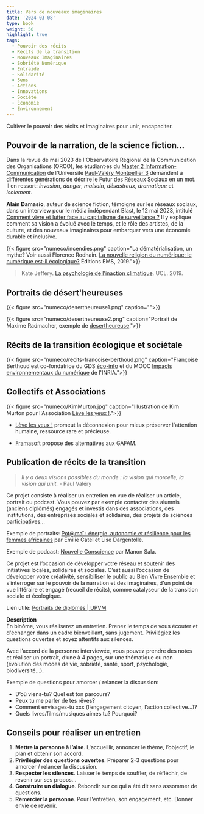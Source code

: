 ```yaml
---
title: Vers de nouveaux imaginaires
date: '2024-03-08'
type: book
weight: 50
highlight: true
tags:
  - Pouvoir des récits
  - Récits de la transition
  - Nouveaux Imaginaires
  - Sobriété Numérique
  - Entraide
  - Solidarité
  - Sens
  - Actions
  - Innovations
  - Société
  - Économie
  - Environnement
---
```


Cultiver le pouvoir des récits et imaginaires pour unir, encapaciter.

<!--more-->

## Pouvoir de la narration, de la science fiction…

Dans la revue de mai 2023 de l'Observatoire Régional de la Communication des Organisations (ORCO), les étudiant·es du [Master 2 Information-Communication](https://itic.www.univ-montp3.fr/fr/formation/masters/masters-info-com-cno-compaq-cpo) de l'Université [Paul-Valéry Montpellier 3](https://www.univ-montp3.fr/) demandent à différentes générations de décrire le Futur des Réseaux Sociaux en un mot. Il en ressort: <i>invasion</i>, <i>danger</i>, <i>malsain</i>, <i>désastreux</i>, <i>dramatique</i> et <i>isolement</i>.

<b>Alain Damasio</b>, auteur de science fiction, témoigne sur les réseaux sociaux, dans un interview pour le média indépendant Blast, le 12 mai 2023, intitulé [Comment vivre et lutter face au capitalisme de surveillance ?](https://www.blast-info.fr/emissions/2023/comment-vivre-et-lutter-face-au-capitalisme-de-surveillance-n6ikLh60SOONUvL90mXXTg) Il y explique comment sa vision a évolué avec le temps, et le rôle des artistes, de la culture, et des nouveaux imaginaires pour embarquer vers une économie durable et inclusive.

{{< figure src="numeco/incendies.png" caption="La dématérialisation, un mythe? Voir aussi Florence Rodhain. [La nouvelle religion du numérique: le numérique est-il écologique?](https://www.cairn.info/la-nouvelle-religion-du-numerique--9782376872924.htm) Éditions EMS, 2019.">}}

> Kate Jeffery. [La psychologie de l'inaction climatique](https://www.ucl.ac.uk/play/ucl-talks/ucl-minds-lunch-hour-lectures/lunch-hour-lecture-psychology-climate-inaction). UCL. 2019.

## Portraits de désert'heureuses

{{< figure src="numeco/desertheureuse1.png" caption="">}}

{{< figure src="numeco/desertheureuse2.png" caption="Portrait de Maxime Radmacher, exemple de [desertheureuse](https://desertheureuses.noblogs.org/).">}}

## Récits de la transition écologique et sociétale

{{< figure src="numeco/recits-francoise-berthoud.png" caption="Françoise Berthoud est co-fondatrice du GDS [éco-info](https://ecoinfo.cnrs.fr/le-gds-ecoinfo/) et du MOOC [Impacts environnementaux du numérique](https://www.fun-mooc.fr/fr/cours/impacts-environnementaux-du-numerique/) de l'INRIA.">}}

## Collectifs et Associations

{{< figure src="numeco/KimMurton.jpg" caption="Illustration de Kim Murton pour l'Association [Lève les yeux !](https://www.levelesyeux.com/).">}} 

- [Lève les yeux !](https://www.levelesyeux.com/) promeut la déconnexion pour mieux préserver l'attention humaine, ressource rare et précieuse.

- [Framasoft](https://framasoft.org/fr/) propose des alternatives aux GAFAM.

## Publication de récits de la transition

> <i> Il y a deux visions possibles du monde : la vision qui morcelle, la vision qui unit.</i> -  Paul Valéry

Ce projet consiste à réaliser un entretien en vue de réaliser un article, portrait ou podcast. 
Vous pouvez par exemple contacter des alumnis (anciens diplômés) engagés et investis dans des associations, des institutions, des entreprises sociales et solidaires, des projets de sciences participatives...

Exemple de portraits: [Pot@maï : énergie, autonomie et résilience pour les femmes africaines](https://www.lajauneetlarouge.com/potamai-energie-autonomie-et-resilience-pour-les-femmes-africaines/) par Emilie Catel et Lise Dargentolle.

Exemple de podcast: [Nouvelle Conscience](https://podcast.ausha.co/nouvelle-conscience) par Manon Sala.

Ce projet est l’occasion de développer votre réseau et soutenir des initiatives locales, solidaires et sociales. 
C’est aussi l’occasion de développer votre créativité, sensibiliser le public au Bien Vivre Ensemble et s’interroger sur le pouvoir de la narration et des imaginaires, d'un point de vue littéraire et engagé (recueil de récits), comme catalyseur de la transition sociale et écologique.

Lien utile: [Portraits de diplômés | UPVM](https://www.univ-montp3.fr/fr/pr%C3%A9sentation/portraits-de-dipl%C3%B4m%C3%A9s)

<b>Description</b> <br>
En binôme, vous réaliserez un entretien.
Prenez le temps de vous écouter et d'échanger dans un cadre bienveillant, sans jugement.
Privilégiez les questions ouvertes et soyez attentifs aux silences.

Avec l’accord de la personne interviewée, vous pouvez prendre des notes et réaliser un portrait, d’une à 4 pages, sur une thématique ou non (évolution des modes de vie, sobriété, santé, sport, psychologie, biodiversité…).

Exemple de questions pour amorcer / relancer la discussion: <br>
- D’où viens-tu? Quel est ton parcours?
- Peux tu me parler de tes rêves?
- Comment envisages-tu xxx (l’engagement citoyen, l’action collective...)?
- Quels livres/films/musiques aimes tu? Pourquoi?

## Conseils pour réaliser un entretien

1. <b>Mettre la personne à l’aise</b>. L'accueillir, annoncer le thème, l’objectif, le plan et obtenir son accord.
2. <b>Privilégier des questions ouvertes</b>. Préparer 2-3 questions pour amorcer / relancer la discussion.
3. <b>Respecter les silences</b>. Laisser le temps de souffler, de réfléchir, de revenir sur ses propos…
4. <b>Construire un dialogue</b>. Rebondir sur ce qui a été dit sans assommer de questions.
5. <b>Remercier la personne</b>. Pour l'entretien, son engagement, etc. Donner envie de revenir.